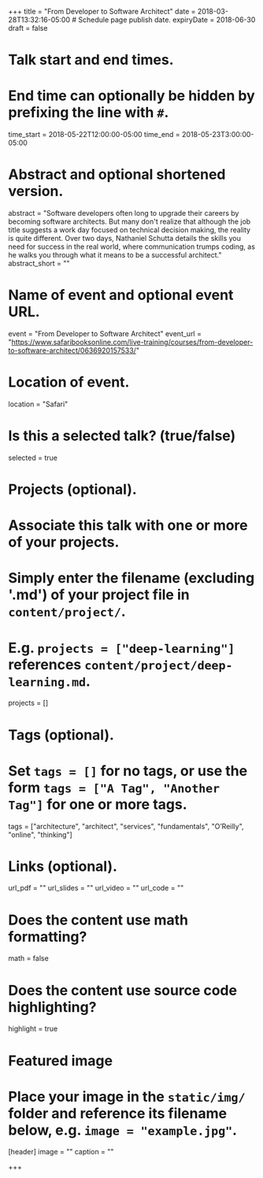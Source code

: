 +++
title = "From Developer to Software Architect"
date = 2018-03-28T13:32:16-05:00  # Schedule page publish date.
expiryDate = 2018-06-30
draft = false

# Talk start and end times.
#   End time can optionally be hidden by prefixing the line with `#`.
time_start = 2018-05-22T12:00:00-05:00
time_end = 2018-05-23T3:00:00-05:00

# Abstract and optional shortened version.
abstract = "Software developers often long to upgrade their careers by becoming software architects. But many don't realize that although the job title suggests a work day focused on technical decision making, the reality is quite different. Over two days, Nathaniel Schutta details the skills you need for success in the real world, where communication trumps coding, as he walks you through what it means to be a successful architect."
abstract_short = ""

# Name of event and optional event URL.
event = "From Developer to Software Architect"
event_url = "https://www.safaribooksonline.com/live-training/courses/from-developer-to-software-architect/0636920157533/"

# Location of event.
location = "Safari"

# Is this a selected talk? (true/false)
selected = true

# Projects (optional).
#   Associate this talk with one or more of your projects.
#   Simply enter the filename (excluding '.md') of your project file in `content/project/`.
#   E.g. `projects = ["deep-learning"]` references `content/project/deep-learning.md`.
projects = []

# Tags (optional).
#   Set `tags = []` for no tags, or use the form `tags = ["A Tag", "Another Tag"]` for one or more tags.
tags = ["architecture", "architect", "services", "fundamentals", "O’Reilly", "online", "thinking"]

# Links (optional).
url_pdf = ""
url_slides = ""
url_video = ""
url_code = ""

# Does the content use math formatting?
math = false

# Does the content use source code highlighting?
highlight = true

# Featured image
# Place your image in the `static/img/` folder and reference its filename below, e.g. `image = "example.jpg"`.
[header]
image = ""
caption = ""

+++
